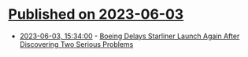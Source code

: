 # [Published on 2023-06-03](index.md)

* [2023-06-03, 15:34:00](https://science.slashdot.org/story/23/06/03/0147209/boeing-delays-starliner-launch-again-after-discovering-two-serious-problems?utm_source=rss1.0mainlinkanon&utm_medium=feed) - [Boeing Delays Starliner Launch Again After Discovering Two Serious Problems](https://science.slashdot.org/story/23/06/03/0147209/boeing-delays-starliner-launch-again-after-discovering-two-serious-problems?utm_source=rss1.0mainlinkanon&utm_medium=feed)
